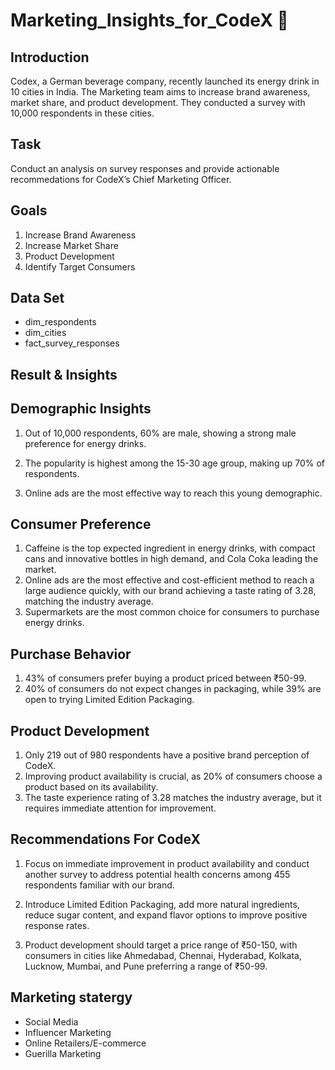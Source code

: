 # Marketing_Insights_for_CodeX 🚀

## Introduction

Codex, a German beverage company, recently launched its energy drink in 10 cities in India. The Marketing team aims to increase brand awareness, market share, and product development. They conducted a survey with 10,000 respondents in these cities.

## Task

Conduct an analysis on survey responses and provide actionable recommedations for CodeX’s Chief Marketing Officer.

## Goals

1. Increase Brand Awareness
2. Increase Market Share
3. Product Development
4. Identify Target Consumers

## Data Set

- dim_respondents
- dim_cities
- fact_survey_responses

## Result & Insights
## Demographic Insights

1. Out of 10,000 respondents, 60% are male, showing a strong male preference for energy drinks. 

2. The popularity is highest among the 15-30 age group, making up 70% of respondents. 

3. Online ads are the most effective way to reach this young demographic.

## Consumer Preference
1. Caffeine is the top expected ingredient in energy drinks, with compact cans and innovative bottles in high demand, and Cola Coka leading the market.
2. Online ads are the most effective and cost-efficient method to reach a large audience quickly, with our brand achieving a taste rating of 3.28, matching the industry average.
3. Supermarkets are the most common choice for consumers to purchase energy drinks.
## Purchase Behavior

1.  43% of consumers prefer buying a product priced between ₹50-99.
2.  40% of consumers do not expect changes in packaging, while 39% are open to trying Limited Edition Packaging.

## Product Development

1.  Only 219 out of 980 respondents have a positive brand perception of CodeX.
2.  Improving product availability is crucial, as 20% of consumers choose a product based on its availability.
3.  The taste experience rating of 3.28 matches the industry average, but it requires immediate attention for improvement.

## Recommendations For CodeX

1. Focus on immediate improvement in product availability and conduct another survey to address potential health concerns among 455 respondents familiar with our brand.

2. Introduce Limited Edition Packaging, add more natural ingredients, reduce sugar content, and expand flavor options to improve positive response rates.

3. Product development should target a price range of ₹50-150, with consumers in cities like Ahmedabad, Chennai, Hyderabad, Kolkata, Lucknow, Mumbai, and Pune preferring a range of ₹50-99.

## Marketing statergy
- Social Media
- Influencer Marketing 
- Online Retailers/E-commerce 
- Guerilla Marketing


